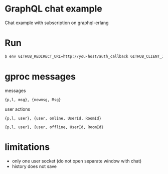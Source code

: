 # GraphQL chat example
Chat example with subscription on graphql-erlang

# Run

```bash
$ env GITHUB_REDIRECT_URI=http://you-host/auth_callback GITHUB_CLIENT_ID= GITHUB_CLIENT_SECRET= rebar3 auto
```

# gproc messages

messages

`{p,l, msg}, {newmsg, Msg}`

user actions

`{p,l, user}, {user, online, UserId, RoomId}`

`{p,l, user}, {user, offline, UserId, RoomId}`

# limitations

- only one user socket (do not open separate window with chat)
- history does not save